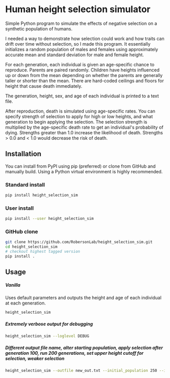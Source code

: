 # Human height selection simulator
Simple Python program to simulate the effects of negative selection on a synthetic population of humans.

I needed a way to demonstrate how selection could work and how traits can drift over time without selection, so I made this program. It essentially initializes a random population of males and females using approximately accurate mean and standard deviation for male and female height.

For each generation, each individual is given an age-specific chance to reproduce. Parents are paired randomly. Children have heights influenced up or down from the mean depending on whether the parents are generally taller or shorter than the mean. There are hard-coded ceilings and floors for height that cause death immediately.

The generation, height, sex, and age of each individual is printed to a text file.

After reproduction, death is simulated using age-specific rates. You can specify strength of selection to apply for high or low heights, and what generation to begin applying the selection. The selection strength is multiplied by the age-specific death rate to get an individual's probability of dying. Strengths greater than 1.0 increase the likelihood of death. Strengths > 0.0 and < 1.0 would decrease the risk of death.

## Installation
You can install from PyPI using pip (preferred) or clone from GitHub and manually build. Using a Python virtual environment is highly recommended.

### Standard install
```bash
pip install height_selection_sim
```

### User install
```bash
pip install --user height_selection_sim
```

### GitHub clone
```bash
git clone https://github.com/RobersonLab/height_selection_sim.git
cd height_selection_sim
# checkout highest tagged version
pip install .
```

## Usage

##### Vanilla
Uses default parameters and outputs the height and age of each individual at each generation.
```bash
height_selection_sim
```

##### Extremely verbose output for debugging
```bash
height_selection_sim --loglevel DEBUG
```

##### Different output file name, alter starting population, apply selection after generation 100, run 200 generations, set upper height cutoff for selection, weaker selection
```bash
height_selection_sim --outfile new_out.txt --initial_population 250 --iterations 200 --upper_cutoff 180 --selection_weight 5.0
```
